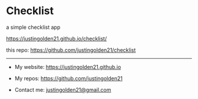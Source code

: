 # Checklist

a simple checklist app

https://justingolden21.github.io/checklist/

this repo: https://github.com/justingolden21/checklist

<hr>

- My website: https://justingolden21.github.io

- My repos: https://github.com/justingolden21

- Contact me: justingolden21@gmail.com
